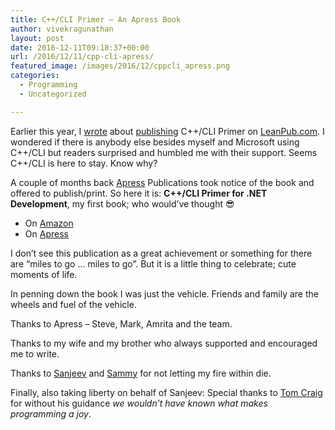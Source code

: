 ```yaml
---
title: C++/CLI Primer – An Apress Book
author: vivekragunathan
layout: post
date: 2016-12-11T09:18:37+00:00
url: /2016/12/11/cpp-cli-apress/
featured_image: /images/2016/12/cppcli_apress.png
categories:
  - Programming
  - Uncategorized

---
```

Earlier this year, I [wrote][1] about [publishing][2] C++/CLI Primer on [LeanPub.com][3]. I wondered if there is anybody else besides myself and Microsoft using C++/CLI but readers surprised and humbled me with their support. Seems C++/CLI is here to stay. Know why?

A couple of months back [Apress][4] Publications took notice of the book and offered to publish/print. So here it is: **C++/CLI Primer for .NET Development**, my first book; who would&#8217;ve thought 😎

  * On [Amazon][5]
  * On [Apress][6]

I don&#8217;t see this publication as a great achievement or something for there are &#8220;miles to go &#8230; miles to go&#8221;. But it is a little thing to celebrate; cute moments of life.

In penning down the book I was just the vehicle. Friends and family are the wheels and fuel of the vehicle.

Thanks to Apress &#8211; Steve, Mark, Amrita and the team.

Thanks to my wife and my brother who always supported and encouraged me to write.

Thanks to [Sanjeev][7] and [Sammy][8] for not letting my fire within die.

Finally, also taking liberty on behalf of Sanjeev: Special thanks to [Tom Craig][9] for without his guidance _we wouldn&#8217;t have known what makes programming a joy_.

 [1]: https://vivekragunathan.wordpress.com/2016/01/19/publishing-ccli-on-leanpub/
 [2]: https://www.leanpub.com/cppcliprimer
 [3]: https://www.leanpub.com
 [4]: http://www.apress.com
 [5]: https://www.amazon.com/C-CLI-Primer-NET-Development/dp/1484223667
 [6]: http://www.apress.com/us/book/9781484223666
 [7]: https://us.linkedin.com/in/sanjeev-venkataramanan-3496b018
 [8]: https://www.linkedin.com/in/azhaguthasan
 [9]: https://www.linkedin.com/in/tomcraig
